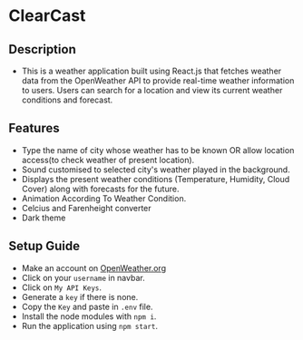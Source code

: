 # ClearCast
## Description

- This is a weather application built using React.js that fetches weather data from the OpenWeather API to   provide real-time weather information to users. Users can search for a location and view its current weather conditions and forecast.
## Features

- Type the name of city whose weather has to be known OR allow location access(to check weather of present location).
- Sound customised to selected city's weather played in the background.
- Displays the present weather conditions (Temperature, Humidity, Cloud Cover) along with forecasts for the future.
- Animation According To Weather Condition.
- Celcius and Farenheight converter
- Dark theme

## Setup Guide
- Make an account on [OpenWeather.org](https://openweathermap.org/)
- Click on your `username` in navbar.
- Click on `My API Keys`.
- Generate a `key` if there is none.
- Copy the `Key` and paste in `.env` file.
- Install the node modules with `npm i`.
- Run the application using `npm start`.

